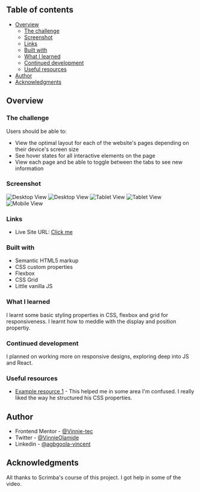 ## Table of contents
- [Overview](#overview)
  - [The challenge](#the-challenge)
  - [Screenshot](#screenshot)
  - [Links](#links)
  - [Built with](#built-with)
  - [What I learned](#what-i-learned)
  - [Continued development](#continued-development)
  - [Useful resources](#useful-resources)
- [Author](#author)
- [Acknowledgments](#acknowledgments)

## Overview
### The challenge
Users should be able to:

- View the optimal layout for each of the website's pages depending on their device's screen size
- See hover states for all interactive elements on the page
- View each page and be able to toggle between the tabs to see new information

### Screenshot

![Desktop View](./assets/Screenshot/screenshot.png)
![Desktop View](./assets/Screenshot/screenshot1.png)
![Tablet View](./assets/Screenshot/screenshot2.png)
![Tablet View](./assets/Screenshot/screenshot3.png)
![Mobile View](./assets/Screenshot/screenshot5.png)

### Links

- Live Site URL: [Click me](https://vinnie-tec.github.io/Space-Tourism-Page/crew-engineer.html)

### Built with

- Semantic HTML5 markup
- CSS custom properties
- Flexbox
- CSS Grid
- Little vanilla JS

### What I learned
I learnt some basic styling properties in CSS, flexbox and grid for responsiveness. I learnt how to meddle with the display and position propertiy.

### Continued development

I planned on working more on responsive designs, exploring deep into JS and React.

### Useful resources

- [Example resource 1](https://github.com/LoufaSupreme/scrimba_space-tourism/blob/main/index.css) - This helped me in some area I'm confused. I really liked the way he structured his CSS properties.

## Author

- Frontend Mentor - [@Vinnie-tec](https://www.frontendmentor.io/profile/Vinnie-tec)
- Twitter - [@VinnieOlamide](https://www.twitter.com/VinnieOlamide)
- Linkedin - [@agbgoola-vincent](https://www.linkedin.com/in/agboola-vincent)

## Acknowledgments

All thanks to Scrimba's course of this project. I got help in some of the video. 